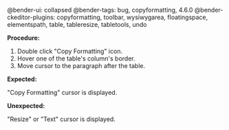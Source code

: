 @bender-ui: collapsed
@bender-tags: bug, copyformatting, 4.6.0
@bender-ckeditor-plugins: copyformatting, toolbar, wysiwygarea, floatingspace, elementspath, table, tableresize, tabletools, undo

**Procedure:**

1. Double click "Copy Formatting" icon.
2. Hover one of the table's column's border.
3. Move cursor to the paragraph after the table.


**Expected:**

"Copy Formatting" cursor is displayed.

**Unexpected:**

"Resize" or "Text" cursor is displayed.
